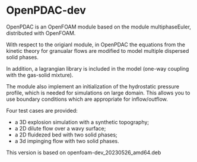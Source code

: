 # OpenPDAC-dev

OpenPDAC is an OpenFOAM module based on the module multiphaseEuler, distributed with OpenFOAM. 

With respect to the origianl module, in OpenPDAC the equations from the kinetic theory for granualar flows are modified to model multiple dispersed solid phases.

In addition, a lagrangian library is included in the model (one-way coupling with the gas-solid mixture). 

The module also implement an initialization of the hydrostatic pressure profile, which is needed for simulations on large domain. This allows you to use boundary conditions which are appropriate for inflow/outflow.

Four test cases are provided:

- a 3D explosion simulation with a synthetic topography;
- a 2D dilute flow over a wavy surface;
- a 2D fluidezed bed with two solid phases;
- a 3d impinging flow with two solid phases.

This version is based on openfoam-dev_20230526_amd64.deb
